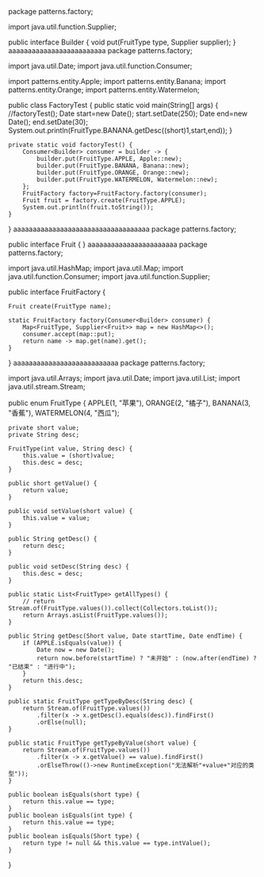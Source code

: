 package patterns.factory;

import java.util.function.Supplier;

public interface Builder {
    void put(FruitType type, Supplier<Fruit> supplier);
}
aaaaaaaaaaaaaaaaaaaaaaaaa
package patterns.factory;

import java.util.Date;
import java.util.function.Consumer;

import patterns.entity.Apple;
import patterns.entity.Banana;
import patterns.entity.Orange;
import patterns.entity.Watermelon;

public class FactoryTest {
    public static void main(String[] args) {
        //factoryTest();
        Date start=new Date();
        start.setDate(250);
        Date end=new Date();
        end.setDate(30);
        System.out.println(FruitType.BANANA.getDesc((short)1,start,end));
    }

    private static void factoryTest() {
        Consumer<Builder> consumer = builder -> {
            builder.put(FruitType.APPLE, Apple::new);
            builder.put(FruitType.BANANA, Banana::new);
            builder.put(FruitType.ORANGE, Orange::new);
            builder.put(FruitType.WATERMELON, Watermelon::new);
        };
        FruitFactory factory=FruitFactory.factory(consumer);
        Fruit fruit = factory.create(FruitType.APPLE);
        System.out.println(fruit.toString());
    }
}
aaaaaaaaaaaaaaaaaaaaaaaaaaaaaaaaaaa
package patterns.factory;

public interface Fruit {
}
aaaaaaaaaaaaaaaaaaaaaaa
package patterns.factory;

import java.util.HashMap;
import java.util.Map;
import java.util.function.Consumer;
import java.util.function.Supplier;

public interface FruitFactory {

    Fruit create(FruitType name);

    static FruitFactory factory(Consumer<Builder> consumer) {
        Map<FruitType, Supplier<Fruit>> map = new HashMap<>();
        consumer.accept(map::put);
        return name -> map.get(name).get();
    }

}
aaaaaaaaaaaaaaaaaaaaaaaaaaa
package patterns.factory;

import java.util.Arrays;
import java.util.Date;
import java.util.List;
import java.util.stream.Stream;

public enum FruitType {
    APPLE(1, "苹果"),
    ORANGE(2, "橘子"),
    BANANA(3, "香蕉"),
    WATERMELON(4, "西瓜");

    private short value;
    private String desc;

    FruitType(int value, String desc) {
        this.value = (short)value;
        this.desc = desc;
    }

    public short getValue() {
        return value;
    }

    public void setValue(short value) {
        this.value = value;
    }

    public String getDesc() {
        return desc;
    }

    public void setDesc(String desc) {
        this.desc = desc;
    }

    public static List<FruitType> getAllTypes() {
        // return Stream.of(FruitType.values()).collect(Collectors.toList());
        return Arrays.asList(FruitType.values());
    }

    public String getDesc(Short value, Date startTime, Date endTime) {
        if (APPLE.isEquals(value)) {
            Date now = new Date();
            return now.before(startTime) ? "未开始" : (now.after(endTime) ? "已结束" : "进行中");
        }
        return this.desc;
    }

    public static FruitType getTypeByDesc(String desc) {
        return Stream.of(FruitType.values())
            .filter(x -> x.getDesc().equals(desc)).findFirst()
            .orElse(null);
    }

    public static FruitType getTypeByValue(short value) {
        return Stream.of(FruitType.values())
            .filter(x -> x.getValue() == value).findFirst()
            .orElseThrow(()->new RuntimeException("无法解析"+value+"对应的类型"));
    }

    public boolean isEquals(short type) {
        return this.value == type;
    }
    public boolean isEquals(int type) {
        return this.value == type;
    }
    public boolean isEquals(Short type) {
        return type != null && this.value == type.intValue();
    }

}
